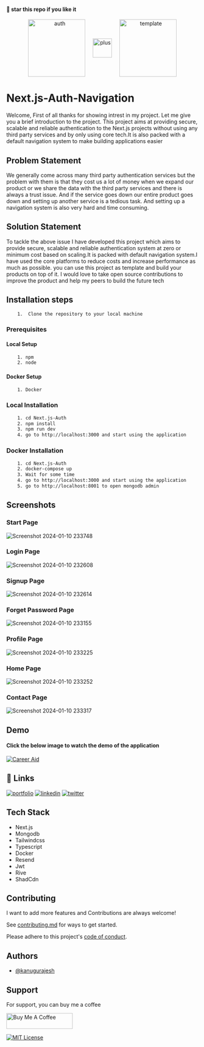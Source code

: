#### 🌟 star this repo if you like it
<div align="center">
  <div>
    <img align="center" src="https://github.com/kanugurajesh/Next.js-Auth-Rive/assets/120458029/ae8825ab-4ea2-44d3-9c9c-7326f3a4cab5" alt="auth" width=150 height=150>
    &nbsp
    &nbsp
    <img align="center" src="https://github.com/kanugurajesh/Next.js-Auth-Navigation/assets/77529419/7f97cd3c-3d55-4e0a-ae81-c28e0636fa77" alt="plus" width=50 height=50>
    &nbsp
    &nbsp
    <img align="center" src="https://github.com/kanugurajesh/Next.js-Auth-Navigation/assets/77529419/acc93f88-cfe5-431c-8579-c918e2881525" alt="template" width=150 height=150>
  </div>
</div>

# Next.js-Auth-Navigation
Welcome, First of all thanks for showing intrest in my project. Let me give you a brief introduction to the project. This project aims at providing secure, scalable and reliable authentication to the Next.js projects without using any third party services and by only using core tech.It is also packed with a default navigation system to make building applications easier

## Problem Statement
We generally come across many third party authentication services but the problem with them is that they cost us a lot of money when we expand our product or we share the data with the third party services and there is always a trust issue. And if the service goes down our entire product goes down and setting up another service is a tedious task. And setting up a navigation system is also very hard and time consuming.

## Solution Statement
To tackle the above issue I have developed this project which aims to provide secure, scalable and reliable authentication system at zero or minimum cost based on scaling.It is packed with default navigation system.I have used the core platforms to reduce costs and increase performance as much as possible. you can use this project as template and build your products on top of it. I would love to take open source contributions to improve the product and help my peers to build the future tech

## Installation steps
```bash
    1.  Clone the repository to your local machine
```

### Prerequisites

#### Local Setup

```bash
    1. npm
    2. node
```

#### Docker Setup

```bash
    1. Docker
```

### Local Installation

```bash
    1. cd Next.js-Auth
    2. npm install
    3. npm run dev
    4. go to http://localhost:3000 and start using the application
```

### Docker Installation
```bash
    1. cd Next.js-Auth
    2. docker-compose up
    3. Wait for some time
    4. go to http://localhost:3000 and start using the application
    5. go to http://localhost:8001 to open mongodb admin
```

## Screenshots
### Start Page
![Screenshot 2024-01-10 233748](https://github.com/kanugurajesh/Next.js-Auth-Navigation/assets/77529419/25e112bf-712a-429b-aa59-20fcc4245028)
### Login Page
![Screenshot 2024-01-10 232608](https://github.com/kanugurajesh/Next.js-Auth-Navigation/assets/77529419/ed232c9d-e2fa-4005-a306-2bfd8c26289c)
### Signup Page
![Screenshot 2024-01-10 232614](https://github.com/kanugurajesh/Next.js-Auth-Navigation/assets/77529419/1d931552-5a55-46e0-bd1b-77fc985632ec)
### Forget Password Page
![Screenshot 2024-01-10 233155](https://github.com/kanugurajesh/Next.js-Auth-Navigation/assets/77529419/134c2aea-c1dd-459b-9cd4-fe55a67cce2f)
### Profile Page
![Screenshot 2024-01-10 233225](https://github.com/kanugurajesh/Next.js-Auth-Navigation/assets/77529419/d71fbdee-0e85-4637-b024-cb57e7ab74cc)
### Home Page
![Screenshot 2024-01-10 233252](https://github.com/kanugurajesh/Next.js-Auth-Navigation/assets/77529419/e241494c-a9c2-40a2-9c58-cd3b20b17f98)
### Contact Page
![Screenshot 2024-01-10 233317](https://github.com/kanugurajesh/Next.js-Auth-Navigation/assets/77529419/d9268acf-2cb1-4e68-9b92-db1d2ee0d765)

## Demo
#### Click the below image to watch the demo of the application
[![Career Aid](https://github.com/kanugurajesh/Next.js-Auth-Navigation/assets/77529419/ed232c9d-e2fa-4005-a306-2bfd8c26289c)](https://youtu.be/kBpD5yoBRF0)

## 🔗 Links
[![portfolio](https://img.shields.io/badge/my_portfolio-000?style=for-the-badge&logo=ko-fi&logoColor=white)](https://rajeshportfolio.me/)
[![linkedin](https://img.shields.io/badge/linkedin-0A66C2?style=for-the-badge&logo=linkedin&logoColor=white)](https://www.linkedin.com/in/rajesh-kanugu-aba8a3254/)
[![twitter](https://img.shields.io/badge/twitter-1DA1F2?style=for-the-badge&logo=twitter&logoColor=white)](https://twitter.com/exploringengin1)

## Tech Stack

- Next.js
- Mongodb
- Tailwindcss
- Typescript
- Docker
- Resend
- Jwt
- Rive
- ShadCdn

## Contributing

I want to add more features and Contributions are always welcome!

See [contributing.md](https://github.com/kanugurajesh/Next.js-Auth/blob/main/contributing.md) for ways to get started.

Please adhere to this project's [code of conduct](https://github.com/kanugurajesh/Next.js-Auth/blob/main/code_of_conduct.md).

## Authors

- [@kanugurajesh](https://github.com/kanugurajesh)

## Support

For support, you can buy me a coffee

<a href="https://www.buymeacoffee.com/kanugurajen" target="_blank"><img src="https://cdn.buymeacoffee.com/buttons/default-orange.png" alt="Buy Me A Coffee" height="41" width="174"></a>

[![MIT License](https://img.shields.io/badge/License-MIT-green.svg)](https://github.com/kanugurajesh/Next.js-Auth/blob/main/LICENSE.txt)
